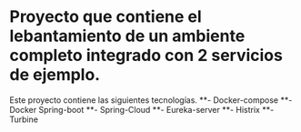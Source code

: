 # Proyecto que contiene el lebantamiento de un ambiente completo integrado con 2 servicios de ejemplo.

Este proyecto contiene las siguientes tecnologías. 
**- Docker-compose
**- Docker Spring-boot
**- Spring-Cloud
**- Eureka-server
**- Histrix
**- Turbine
